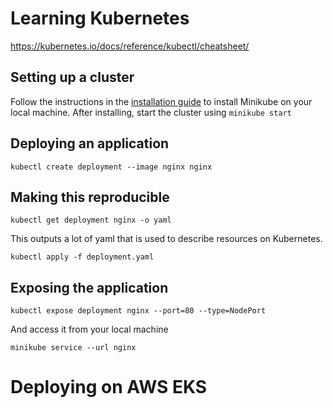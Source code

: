 # Learning Kubernetes
https://kubernetes.io/docs/reference/kubectl/cheatsheet/

## Setting up a cluster
Follow the instructions in the [installation guide](https://minikube.sigs.k8s.io/docs/start/) to install Minikube on 
your local machine. After installing, start the cluster using `minikube start`

## Deploying an application
```shell
kubectl create deployment --image nginx nginx
```

## Making this reproducible
```shell
kubectl get deployment nginx -o yaml
```
This outputs a lot of yaml that is used to describe resources on Kubernetes.
```shell
kubectl apply -f deployment.yaml
```

## Exposing the application
```shell
kubectl expose deployment nginx --port=80 --type=NodePort
```
And access it from your local machine
```shell
minikube service --url nginx
```


# Deploying on AWS EKS
